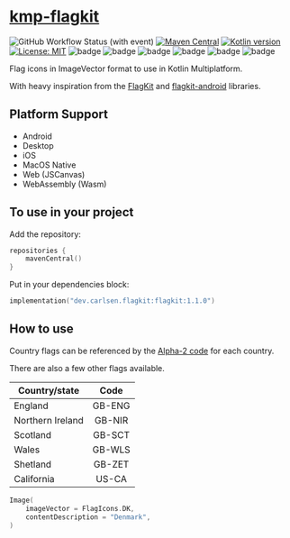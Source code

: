 # [kmp-flagkit](https://github.com/acarlsen/kmp-flagkit)
![GitHub Workflow Status (with event)](https://img.shields.io/github/actions/workflow/status/acarlsen/kmp-flagkit/build.yml)
[![Maven Central](https://img.shields.io/maven-central/v/dev.carlsen.flagkit/flagkit)](https://central.sonatype.com/namespace/dev.carlsen.flagkit)
[![Kotlin version](https://img.shields.io/badge/Kotlin-2.0.20-blueviolet?logo=kotlin&logoColor=white)](http://kotlinlang.org)
[![License: MIT](https://img.shields.io/badge/License-MIT-yellow.svg)](https://opensource.org/licenses/MIT)
![badge][badge-jvm]
![badge][badge-android]
![badge][badge-ios]
![badge][badge-mac]
![badge][badge-js]
![badge][badge-wasm]

Flag icons in ImageVector format to use in Kotlin Multiplatform.

With heavy inspiration from the [FlagKit](https://github.com/madebybowtie/FlagKit) and [flagkit-android](https://github.com/murgupluoglu/flagkit-android) libraries.

## Platform Support
- Android
- Desktop
- iOS
- MacOS Native
- Web (JSCanvas)
- WebAssembly (Wasm)

## To use in your project

Add the repository:
```kotlin
repositories {
    mavenCentral()
}
```

Put in your dependencies block:

```kotlin
implementation("dev.carlsen.flagkit:flagkit:1.1.0")
```

## How to use

Country flags can be referenced by the [Alpha-2 code](https://www.iban.com/country-codes) for each country.

There are also a few other flags available. 

| Country/state    |  Code   |
|------------------|:-------:|
| England          | GB-ENG  |
| Northern Ireland | GB-NIR  |
| Scotland         | GB-SCT  |
| Wales            | GB-WLS  |
| Shetland         | GB-ZET  |
| California       | US-CA   |


```kotlin
Image(
    imageVector = FlagIcons.DK,
    contentDescription = "Denmark",
)
```


[badge-android]: http://img.shields.io/badge/android-6EDB8D.svg?style=flat

[badge-ios]: http://img.shields.io/badge/ios-CDCDCD.svg?style=flat

[badge-js]: http://img.shields.io/badge/js-F8DB5D.svg?style=flat

[badge-jvm]: http://img.shields.io/badge/jvm-DB413D.svg?style=flat

[badge-linux]: http://img.shields.io/badge/linux-2D3F6C.svg?style=flat

[badge-windows]: http://img.shields.io/badge/windows-4D76CD.svg?style=flat

[badge-mac]: http://img.shields.io/badge/macos-111111.svg?style=flat

[badge-watchos]: http://img.shields.io/badge/watchos-C0C0C0.svg?style=flat

[badge-tvos]: http://img.shields.io/badge/tvos-808080.svg?style=flat

[badge-wasm]: https://img.shields.io/badge/wasm-624FE8.svg?style=flat

[badge-nodejs]: https://img.shields.io/badge/nodejs-68a063.svg?style=flat
